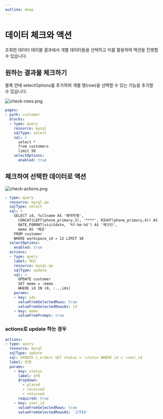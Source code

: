 ```yaml
---
outline: deep
---
```


# 데이터 체크와 액션

조회한 데이터 테이블 결과에서 개별 데이터들을 선택하고 이를 활용하여 액션을 진행할 수 있습니다.

## 원하는 결과물 체크하기

블록 안에 selectOptions를 추가하여 개별 행(row)을 선택할 수 있는 기능을 추가할 수 있습니다.

![](https://imagedelivery.net/MHVC-FGTDyxApYeHyF29Tw/9b93be3e-69d0-49f6-5e0a-667224340f00/docs "check-rows.png")

```yaml
pages:
- path: customer
  blocks: 
  - type: query
    resource: mysql
    sqlType: select
    sql: >
      select *
      from customers
      limit 50
    selectOptions:
      enabled: true
```

## 체크하여 선택한 데이터로 액션

![](https://imagedelivery.net/MHVC-FGTDyxApYeHyF29Tw/8b18817e-c4f1-41aa-6aea-efe1dd037600/docs "check-actions.png")

```yaml
- type: query
  resource: mysql.qa
  sqlType: select
  sql: >
    SELECT id, fullname AS '예약자명',
      CONCAT(LEFT(phone_primary,3), '****', RIGHT(phone_primary,4)) AS '연락처',
      DATE_FORMAT(visitdate, '%Y-%m-%d') AS '체크인',
      memo AS '메모'
    FROM customer 
    WHERE workspace_id = 12 LIMIT 10
  selectOptions: 
    enabled: true
  actions:
  - type: query
    label: 메모
    resource: mysql.qa
    sqlType: update
    sql: >
      UPDATE customer 
      SET memo = :memo
      WHERE id IN (0, :...ids)
    params:
    - key: ids
      valueFromSelectedRows: true
      valueFromSelectedRowsAs: id
    - key: memo
      valueFromPrompt: true
```

### actions로 update 하는 경우

```yaml
actions:
- type: query
  resource: mysql
  sqlType: update
  sql: UPDATE s_orders SET status = :status WHERE id = :user_id
  label: 변경
  params:
    - key: status
      label: 상태
      dropdown:
        - placed
        - received
        - returned
      required: true
    - key: user_id
      valueFromSelectedRows: true
      valueFromSelectedRowsAS: '고객ID'
```